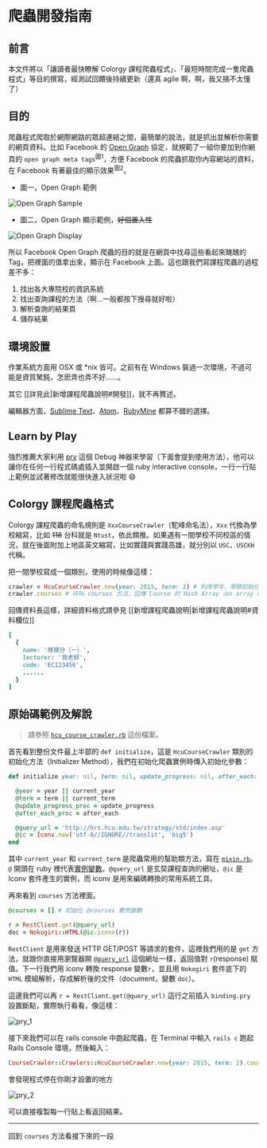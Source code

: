 # 爬蟲開發指南

## 前言

本文件將以「讓讀者最快瞭解 Colorgy 課程爬蟲程式」、「最短時間完成一隻爬蟲程式」等目的撰寫，經測試回饋後持續更新（還真 agile 啊，啊，我又搞不太懂了）

## 目的

爬蟲程式爬取於網際網路的眾超連結之間，最簡單的說法，就是抓出並解析你需要的網頁資料。比如 Facebook 的 [Open Graph](http://ogp.me/) 協定，就規範了一組你要加到你網頁的 `open graph meta tags`<sup>圖1</sup>，方便 Facebook 的爬蟲抓取你內容網站的資料，在 Facebook 有著最佳的顯示效果<sup>圖2</sup>。

* 圖一，Open Graph 範例

![Open Graph Sample](http://i.imgur.com/TtkmCGD.png)

* 圖二，Open Graph 顯示範例，<del>好個置入性</del>

![Open Graph Display](http://i.imgur.com/COKajbf.png)

所以 Facebook Open Graph 爬蟲的目的就是在網頁中找尋這些看起來醜醜的 Tag，把裡面的值拿出來，顯示在 Facebook 上面。這也跟我們寫課程爬蟲的過程差不多：

1. 找出各大專院校的資訊系統
2. 找出查詢課程的方法（啊...一般都按下搜尋就好啦）
3. 解析查詢的結果頁
4. 儲存結果

## 環境設置

作業系統方面用 OSX 或 *nix 皆可。之前有在 Windows 裝過一次環境，不過可能是資質駑鈍，怎麽弄也弄不好......。

其它 [[詳見此|新增課程爬蟲說明#開發]]，就不再贅述。

編輯器方面，[Sublime Text](http://www.sublimetext.com/)、[Atom](https://atom.io)、[RubyMine](https://www.jetbrains.com/ruby/) 都算不錯的選擇。

## Learn by Play

強烈推薦大家利用 [pry](https://github.com/pry/pry) 這個 Debug 神器來學習（下面會提到使用方法），他可以讓你在任何一行程式碼處插入並開啟一個 ruby interactive console，一行一行貼上範例並試著修改就能很快進入狀況啦 :smile:

## Colorgy 課程爬蟲格式

Colorgy 課程爬蟲的命名規則是 `XxxCourseCrawler`（駝峰命名法），`Xxx` 代換為學校縮寫，比如 <del>118</del> 台科就是 `Ntust`，依此類推。如果遇有一間學校不同校區的情況，就在後面附加上地區英文縮寫，比如實踐與實踐高雄，就分別以 `USC`、`USCKH` 代稱。

把一間學校寫成一個類別，使用的時候像這樣：

```ruby
crawler = HcuCourseCrawler.new(year: 2015, term: 2) # 利用學年、學期初始化實例
crawler.courses # 呼叫 courses 方法，回傳 Course 的 Hash Array（an array of course hash，英文好像比較好讀，有嗎？）
```

回傳資料長這樣，詳細資料格式請參見 [[新增課程爬蟲說明|新增課程爬蟲說明#資料欄位]]
```ruby
[
  {
    name: '微積分（一）',
    lecturer: '我老師',
    code: 'EC123456',
    ......
  }
]
```

## 原始碼範例及解說

> 請參照 [`hcu_course_crawler.rb`](https://github.com/colorgy/CrawlerMaster/blob/master/lib%2Fcourse_crawler%2Fcrawlers%2Fhcu_course_crawler.rb) 這份檔案。

首先看到整份文件最上半部的 `def initialize`，這是 `HcuCourseCrawler` 類別的初始化方法（Initializer Method），我們在初始化爬蟲實例時傳入初始化參數：

```ruby
def initialize year: nil, term: nil, update_progress: nil, after_each: nil

  @year = year || current_year
  @term = term || current_term
  @update_progress_proc = update_progress
  @after_each_proc = after_each

  @query_url = 'http://hrs.hcu.edu.tw/strategy/std/index.asp'
  @ic = Iconv.new('utf-8//IGNORE//translit', 'big5')
end
```

其中 `current_year` 和 `current_term` 是爬蟲常用的幫助類方法，寫在 [`mixin.rb`](https://github.com/colorgy/CrawlerMaster/blob/master/lib%2Fcourse_crawler%2Fmixin.rb)。`@` 開頭在 ruby 裡代表[實例變數](http://guides.ruby.tw/ruby/instancevars.html)。`@query_url` 是玄奘課程查詢的網址，`@ic` 是 Iconv 套件產生的實例，而 iconv 是用來編碼轉換的常用系統工具。

再來看到 `courses` 方法裡面。

```ruby
@courses = [] # 初始化 @courses 實例變數

r = RestClient.get(@query_url)
doc = Nokogiri::HTML(@ic.iconv(r))
```

`RestClient` 是用來發送 HTTP GET/POST 等請求的套件，這裡我們用的是 `get` 方法，就跟你直接用瀏覽器開 [`@query_url`](http://hrs.hcu.edu.tw/strategy/std/index.asp) 這個網址一樣，返回值對 `r`(response) 賦值。下一行我們用 iconv 轉換 response 變數`r`，並且用 `Nokogiri` 套件底下的 `HTML` 模組解析，存成解析後的文件（document，變數 `doc`）。

這邊我們可以再 `r = RestClient.get(@query_url)` 這行之前插入 `binding.pry` 設置斷點，實際執行看看，像這樣：

![pry_1](http://i.imgur.com/DRpWzSr.png)

接下來我們可以在 rails console 中跑起爬蟲，在 Terminal 中輸入 `rails c` 跑起 Rails Console 環境，然後輸入：

```ruby
CourseCrawler::Crawlers::HcuCourseCrawler.new(year: 2015, term: 2).courses
```

會發現程式停在你剛才設置的地方

![pry_2](http://i.imgur.com/HegAolp.png)

可以直接複製每一行貼上看返回結果。

----------------------------------------------------

回到 `courses` 方法看接下來的一段

